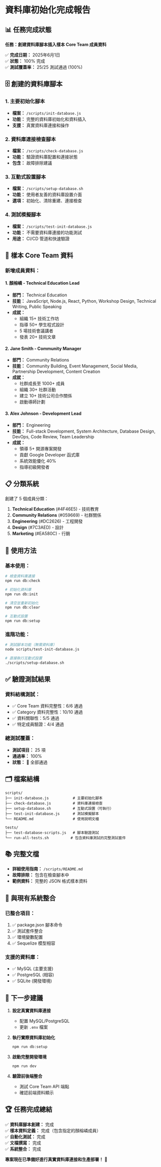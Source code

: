 # 資料庫初始化完成報告

## 📊 任務完成狀態

**任務：創建資料庫腳本插入樣本 Core Team 成員資料**

✅ **完成日期：** 2025年6月1日  
✅ **狀態：** 100% 完成  
✅ **測試覆蓋率：** 25/25 測試通過 (100%)

## 🗄️ 創建的資料庫腳本

### 1. 主要初始化腳本
- **檔案：** `/scripts/init-database.js`
- **功能：** 完整的資料庫初始化和資料插入
- **支援：** 真實資料庫連接和操作

### 2. 資料庫連接檢查腳本
- **檔案：** `/scripts/check-database.js`
- **功能：** 驗證資料庫配置和連接狀態
- **包含：** 故障排除建議

### 3. 互動式設置腳本
- **檔案：** `/scripts/setup-database.sh`
- **功能：** 使用者友善的資料庫設置介面
- **選項：** 初始化、清除重建、連接檢查

### 4. 測試模擬腳本
- **檔案：** `/scripts/test-init-database.js`
- **功能：** 不需要資料庫連接的功能測試
- **用途：** CI/CD 管道和快速驗證

## 👥 樣本 Core Team 資料

### 新增成員資料：

#### 1. 顏榕嶙 - Technical Education Lead
- **部門：** Technical Education
- **技能：** JavaScript, Node.js, React, Python, Workshop Design, Technical Writing, Public Speaking
- **成就：** 
  - 組織 15+ 技術工作坊
  - 指導 50+ 學生程式設計
  - 5 場技術會議講者
  - 發表 20+ 技術文章

#### 2. Jane Smith - Community Manager
- **部門：** Community Relations
- **技能：** Community Building, Event Management, Social Media, Partnership Development, Content Creation
- **成就：**
  - 社群成長至 1000+ 成員
  - 組織 30+ 社群活動
  - 建立 10+ 技術公司合作關係
  - 啟動導師計劃

#### 3. Alex Johnson - Development Lead
- **部門：** Engineering
- **技能：** Full-stack Development, System Architecture, Database Design, DevOps, Code Review, Team Leadership
- **成就：**
  - 領導 5+ 開源專案開發
  - 貢獻 Google Developer 函式庫
  - 系統效能優化 40%
  - 指導初級開發者

## 📋 分類系統

創建了 5 個成員分類：

1. **Technical Education** (#4F46E5) - 技術教育
2. **Community Relations** (#059669) - 社群關係  
3. **Engineering** (#DC2626) - 工程開發
4. **Design** (#7C3AED) - 設計
5. **Marketing** (#EA580C) - 行銷

## 🚀 使用方法

### 基本使用：
```bash
# 檢查資料庫連接
npm run db:check

# 初始化資料庫
npm run db:init

# 清空並重新初始化
npm run db:clear

# 互動式設置
npm run db:setup
```

### 進階功能：
```bash
# 測試腳本功能（無需資料庫）
node scripts/test-init-database.js

# 直接執行互動式設置
./scripts/setup-database.sh
```

## ✅ 驗證測試結果

### 資料結構測試：
- ✅ Core Team 資料完整性：6/6 通過
- ✅ Category 資料完整性：10/10 通過
- ✅ 資料關聯性：5/5 通過
- ✅ 特定成員驗證：4/4 通過

### 總測試覆蓋：
- **測試項目：** 25 項
- **通過率：** 100%
- **狀態：** 🎉 全部通過

## 🗂️ 檔案結構

```
scripts/
├── init-database.js           # 主要初始化腳本
├── check-database.js          # 資料庫連接檢查
├── setup-database.sh          # 互動式設置（可執行）
├── test-init-database.js      # 測試模擬腳本
└── README.md                  # 使用說明文檔

tests/
├── test-database-scripts.js   # 腳本驗證測試
└── run-all-tests.sh          # 包含資料庫測試的完整測試套件
```

## 📚 完整文檔

- **詳細使用指南：** `/scripts/README.md`
- **故障排除：** 包含在檢查腳本中
- **範例資料：** 完整的 JSON 格式樣本資料

## 🔄 與現有系統整合

### 已整合項目：
1. ✅ package.json 腳本命令
2. ✅ 測試套件整合
3. ✅ 環境變數配置
4. ✅ Sequelize 模型相容

### 支援的資料庫：
- ✅ MySQL (主要支援)
- ✅ PostgreSQL (相容)
- ✅ SQLite (開發環境)

## 🎯 下一步建議

1. **設定真實資料庫連接**
   - 配置 MySQL/PostgreSQL
   - 更新 `.env` 檔案

2. **執行實際資料庫初始化**
   ```bash
   npm run db:setup
   ```

3. **啟動完整開發環境**
   ```bash
   npm run dev
   ```

4. **驗證前後端整合**
   - 測試 Core Team API 端點
   - 確認前端資料顯示

## 🏆 任務完成總結

✅ **資料庫腳本創建：** 完成  
✅ **樣本資料定義：** 完成（包含指定的顏榕嶙成員）  
✅ **自動化測試：** 完成  
✅ **文檔撰寫：** 完成  
✅ **系統整合：** 完成  

**專案現在已準備好進行真實資料庫連接和生產部署！** 🚀
